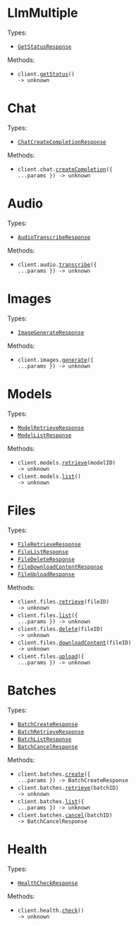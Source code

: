 # LlmMultiple

Types:

- <code><a href="./src/resources/top-level.ts">GetStatusResponse</a></code>

Methods:

- <code title="get /">client.<a href="./src/index.ts">getStatus</a>() -> unknown</code>

# Chat

Types:

- <code><a href="./src/resources/chat.ts">ChatCreateCompletionResponse</a></code>

Methods:

- <code title="post /chat/completions">client.chat.<a href="./src/resources/chat.ts">createCompletion</a>({ ...params }) -> unknown</code>

# Audio

Types:

- <code><a href="./src/resources/audio.ts">AudioTranscribeResponse</a></code>

Methods:

- <code title="post /audio/transcriptions">client.audio.<a href="./src/resources/audio.ts">transcribe</a>({ ...params }) -> unknown</code>

# Images

Types:

- <code><a href="./src/resources/images.ts">ImageGenerateResponse</a></code>

Methods:

- <code title="post /images/generations">client.images.<a href="./src/resources/images.ts">generate</a>({ ...params }) -> unknown</code>

# Models

Types:

- <code><a href="./src/resources/models.ts">ModelRetrieveResponse</a></code>
- <code><a href="./src/resources/models.ts">ModelListResponse</a></code>

Methods:

- <code title="get /models/{model_id}">client.models.<a href="./src/resources/models.ts">retrieve</a>(modelID) -> unknown</code>
- <code title="get /models">client.models.<a href="./src/resources/models.ts">list</a>() -> unknown</code>

# Files

Types:

- <code><a href="./src/resources/files.ts">FileRetrieveResponse</a></code>
- <code><a href="./src/resources/files.ts">FileListResponse</a></code>
- <code><a href="./src/resources/files.ts">FileDeleteResponse</a></code>
- <code><a href="./src/resources/files.ts">FileDownloadContentResponse</a></code>
- <code><a href="./src/resources/files.ts">FileUploadResponse</a></code>

Methods:

- <code title="get /files/{file_id}">client.files.<a href="./src/resources/files.ts">retrieve</a>(fileID) -> unknown</code>
- <code title="get /files">client.files.<a href="./src/resources/files.ts">list</a>({ ...params }) -> unknown</code>
- <code title="delete /files/{file_id}">client.files.<a href="./src/resources/files.ts">delete</a>(fileID) -> unknown</code>
- <code title="get /files/{file_id}/content">client.files.<a href="./src/resources/files.ts">downloadContent</a>(fileID) -> unknown</code>
- <code title="post /files">client.files.<a href="./src/resources/files.ts">upload</a>({ ...params }) -> unknown</code>

# Batches

Types:

- <code><a href="./src/resources/batches.ts">BatchCreateResponse</a></code>
- <code><a href="./src/resources/batches.ts">BatchRetrieveResponse</a></code>
- <code><a href="./src/resources/batches.ts">BatchListResponse</a></code>
- <code><a href="./src/resources/batches.ts">BatchCancelResponse</a></code>

Methods:

- <code title="post /batches">client.batches.<a href="./src/resources/batches.ts">create</a>({ ...params }) -> BatchCreateResponse</code>
- <code title="get /batches/{batch_id}">client.batches.<a href="./src/resources/batches.ts">retrieve</a>(batchID) -> unknown</code>
- <code title="get /batches">client.batches.<a href="./src/resources/batches.ts">list</a>({ ...params }) -> unknown</code>
- <code title="post /batches/{batch_id}/cancel">client.batches.<a href="./src/resources/batches.ts">cancel</a>(batchID) -> BatchCancelResponse</code>

# Health

Types:

- <code><a href="./src/resources/health.ts">HealthCheckResponse</a></code>

Methods:

- <code title="get /health">client.health.<a href="./src/resources/health.ts">check</a>() -> unknown</code>

